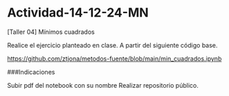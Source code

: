 # Actividad-14-12-24-MN

[Taller 04] Mínimos cuadrados

Realice el ejercicio planteado en clase. A partir del siguiente código base. 


https://github.com/ztjona/metodos-fuente/blob/main/min_cuadrados.ipynb

###Indicaciones

Subir pdf del notebook con su nombre
Realizar repositorio público. 
